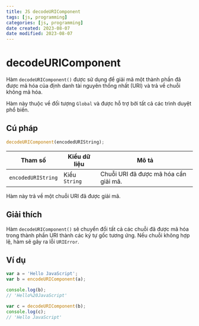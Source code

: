 ```yaml
---
title: JS decodeURIComponent
tags: [js, programming]
categories: [js, programming]
date created: 2023-08-07
date modified: 2023-08-07
---
```


# decodeURIComponent

Hàm `decodeURIComponent()` được sử dụng để giải mã một thành phần đã được mã hóa của định danh tài nguyên thống nhất (URI) và trả về chuỗi không mã hóa.

Hàm này thuộc về đối tượng `Global` và được hỗ trợ bởi tất cả các trình duyệt phổ biến.

## Cú pháp

```js
decodeURIComponent(encodedURIString);
```

| Tham số               | Kiểu dữ liệu | Mô tả                                |
| --------------------- | ------------ | ----------------------------------- |
| `encodedURIString`    | Kiểu `String`| Chuỗi URI đã được mã hóa cần giải mã.|

Hàm này trả về một chuỗi URI đã được giải mã.

## Giải thích

Hàm `decodeURIComponent()` sẽ chuyển đổi tất cả các chuỗi đã được mã hóa trong thành phần URI thành các ký tự gốc tương ứng. Nếu chuỗi không hợp lệ, hàm sẽ gây ra lỗi `URIError`.

## Ví dụ

```js
var a = 'Hello JavaScript';
var b = encodeURIComponent(a);

console.log(b);
// 'Hello%20JavaScript'

var c = decodeURIComponent(b);
console.log(c);
// 'Hello JavaScript'
```
